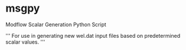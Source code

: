 # msgpy
Modflow Scalar Generation Python Script

''' For use in generating new wel.dat input files based on predetermined scalar values. '''


